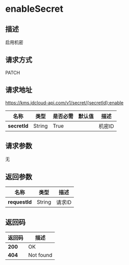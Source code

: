 # enableSecret


## 描述
启用机密

## 请求方式
PATCH

## 请求地址
https://kms.jdcloud-api.com/v1/secret/{secretId}:enable

|名称|类型|是否必需|默认值|描述|
|---|---|---|---|---|
|**secretId**|String|True| |机密ID|

## 请求参数
无


## 返回参数
|名称|类型|描述|
|---|---|---|
|**requestId**|String|请求ID|


## 返回码
|返回码|描述|
|---|---|
|**200**|OK|
|**404**|Not found|
